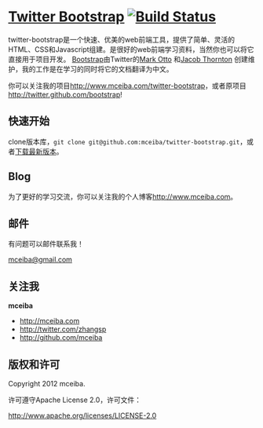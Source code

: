 [Twitter Bootstrap](http://twitter.github.com/bootstrap) [![Build Status](https://secure.travis-ci.org/twitter/bootstrap.png)](http://travis-ci.org/twitter/bootstrap)
=================

twitter-bootstrap是一个快速、优美的web前端工具，提供了简单、灵活的HTML、CSS和Javascript组建。是很好的web前端学习资料，当然你也可以将它直接用于项目开发。 [Bootstrap](https://github.com/twitter/bootstrap)由Twitter的[Mark Otto](http://twitter.com/mdo) 和[Jacob Thornton](http://twitter.com/fat) 创建维护，我的工作是在学习的同时将它的文档翻译为中文。

你可以关注我的项目<http://www.mceiba.com/twitter-bootstrap>，或者原项目<http://twitter.github.com/bootstrap>!


快速开始
-----------

clone版本库，`git clone git@github.com:mceiba/twitter-bootstrap.git`，或者[下载最新版本](https://github.com/mceiba/twitter-bootstrap/zipball/master)。


Blog
----

为了更好的学习交流，你可以关注我的个人博客<http://www.mceiba.com>。


邮件
------------

有问题可以邮件联系我！

mceiba@gmail.com


关注我
-------

**mceiba**

+ <http://mceiba.com>
+ <http://twitter.com/zhangsp>
+ <http://github.com/mceiba>


版权和许可
---------------------

Copyright 2012 mceiba.

许可遵守Apache License 2.0，许可文件：

   <http://www.apache.org/licenses/LICENSE-2.0>